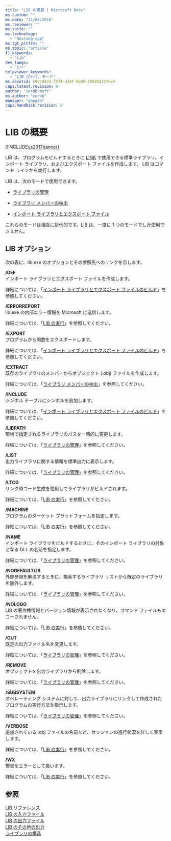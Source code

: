 ```yaml
---
title: "LIB の概要 | Microsoft Docs"
ms.custom: ""
ms.date: "11/04/2016"
ms.reviewer: ""
ms.suite: ""
ms.technology: 
  - "devlang-cpp"
ms.tgt_pltfrm: ""
ms.topic: "article"
f1_keywords: 
  - "Lib"
dev_langs: 
  - "C++"
helpviewer_keywords: 
  - "LIB [C++], モード"
ms.assetid: e997d423-f574-434f-8b56-25585d137ee0
caps.latest.revision: 9
author: "corob-msft"
ms.author: "corob"
manager: "ghogen"
caps.handback.revision: 9
---
```

# LIB の概要
[!INCLUDE[vs2017banner](../../assembler/inline/includes/vs2017banner.md)]

LIB は、プログラムをビルドするときに [LINK](../../build/reference/linker-options.md) で使用できる標準ライブラリ、インポート ライブラリ、およびエクスポート ファイルを作成します。  LIB はコマンド ラインから実行します。  
  
 LIB は、次のモードで使用できます。  
  
-   [ライブラリの管理](../../build/reference/managing-a-library.md)  
  
-   [ライブラリ メンバーの抽出](../../build/reference/extracting-a-library-member.md)  
  
-   [インポート ライブラリとエクスポート ファイル](../../build/reference/working-with-import-libraries-and-export-files.md)  
  
 これらのモードは相互に排他的です。LIB は、一度に 1 つのモードでしか使用できません。  
  
## LIB オプション  
 次の表に、lib.exe のオプションとその参照先へのリンクを示します。  
  
 **\/DEF**  
 インポート ライブラリとエクスポート ファイルを作成します。  
  
 詳細については、「[インポート ライブラリとエクスポート ファイルのビルド](../../build/reference/building-an-import-library-and-export-file.md)」を参照してください。  
  
 **\/ERRORREPORT**  
 lib.exe の内部エラー情報を Microsoft に送信します。  
  
 詳細については、「[LIB の実行](../../build/reference/running-lib.md)」を参照してください。  
  
 **\/EXPORT**  
 プログラムから関数をエクスポートします。  
  
 詳細については、「[インポート ライブラリとエクスポート ファイルのビルド](../../build/reference/building-an-import-library-and-export-file.md)」を参照してください。  
  
 **\/EXTRACT**  
 既存のライブラリのメンバーからオブジェクト \(.obj\) ファイルを作成します。  
  
 詳細については、「[ライブラリ メンバーの抽出](../../build/reference/extracting-a-library-member.md)」を参照してください。  
  
 **\/INCLUDE**  
 シンボル テーブルにシンボルを追加します。  
  
 詳細については、「[インポート ライブラリとエクスポート ファイルのビルド](../../build/reference/building-an-import-library-and-export-file.md)」を参照してください。  
  
 **\/LIBPATH**  
 環境で指定されるライブラリのパスを一時的に変更します。  
  
 詳細については、「[ライブラリの管理](../../build/reference/managing-a-library.md)」を参照してください。  
  
 **\/LIST**  
 出力ライブラリに関する情報を標準出力に表示します。  
  
 詳細については、「[ライブラリの管理](../../build/reference/managing-a-library.md)」を参照してください。  
  
 **\/LTCG**  
 リンク時コード生成を使用してライブラリがビルドされます。  
  
 詳細については、「[LIB の実行](../../build/reference/running-lib.md)」を参照してください。  
  
 **\/MACHINE**  
 プログラムのターゲット プラットフォームを指定します。  
  
 詳細については、「[LIB の実行](../../build/reference/running-lib.md)」を参照してください。  
  
 **\/NAME**  
 インポート ライブラリをビルドするときに、そのインポート ライブラリの対象となる DLL の名前を指定します。  
  
 詳細については、「[ライブラリの管理](../../build/reference/managing-a-library.md)」を参照してください。  
  
 **\/NODEFAULTLIB**  
 外部参照を解決するときに、検索するライブラリ リストから既定のライブラリを除外します。  
  
 詳細については、「[ライブラリの管理](../../build/reference/managing-a-library.md)」を参照してください。  
  
 **\/NOLOGO**  
 LIB の著作権情報とバージョン情報が表示されなくなり、コマンド ファイルもエコーされません。  
  
 詳細については、「[LIB の実行](../../build/reference/running-lib.md)」を参照してください。  
  
 **\/OUT**  
 既定の出力ファイル名を変更します。  
  
 詳細については、「[ライブラリの管理](../../build/reference/managing-a-library.md)」を参照してください。  
  
 **\/REMOVE**  
 オブジェクトを出力ライブラリから削除します。  
  
 詳細については、「[ライブラリの管理](../../build/reference/managing-a-library.md)」を参照してください。  
  
 **\/SUBSYSTEM**  
 オペレーティング システムに対して、出力ライブラリにリンクして作成されたプログラムの実行方法を指示します。  
  
 詳細については、「[ライブラリの管理](../../build/reference/managing-a-library.md)」を参照してください。  
  
 **\/VERBOSE**  
 追加されている .obj ファイルの名前など、セッションの進行状況を詳しく表示します。  
  
 詳細については、「[LIB の実行](../../build/reference/running-lib.md)」を参照してください。  
  
 **\/WX**  
 警告をエラーとして扱います。  
  
 詳細については、「[LIB の実行](../../build/reference/running-lib.md)」を参照してください。  
  
## 参照  
 [LIB リファレンス](../../build/reference/lib-reference.md)   
 [LIB の入力ファイル](../../build/reference/lib-input-files.md)   
 [LIB の出力ファイル](../../build/reference/lib-output-files.md)   
 [LIB のその他の出力](../../build/reference/other-lib-output.md)   
 [ライブラリの構造](../../build/reference/structure-of-a-library.md)